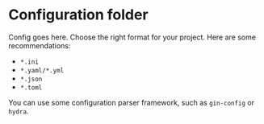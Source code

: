 # Configuration folder

Config goes here. Choose the right format for your project. Here are some recommendations:

- `*.ini`
- `*.yaml/*.yml`
- `*.json`
- `*.toml`

You can use some configuration parser framework, such as `gin-config` or `hydra`.
